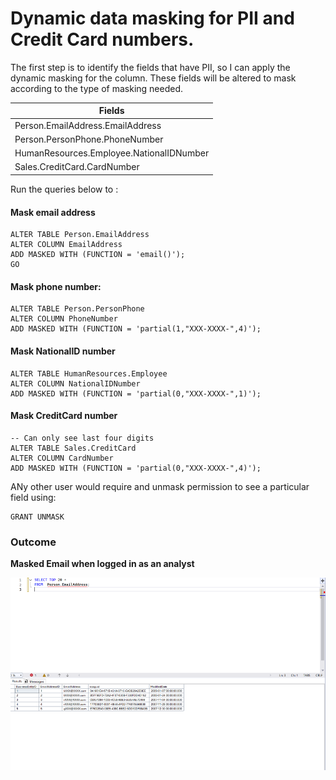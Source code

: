 # Dynamic data masking for PII and Credit Card numbers.

The first step is to identify the fields that have PII, so I can apply the dynamic masking for the column. These fields will  be altered to mask  according to the type of masking needed.

| Fields |
| ------------- |
| Person.EmailAddress.EmailAddress|
| Person.PersonPhone.PhoneNumber |
| HumanResources.Employee.NationalIDNumber|
| Sales.CreditCard.CardNumber|

 Run the queries below to :

#### Mask email address
```
ALTER TABLE Person.EmailAddress
ALTER COLUMN EmailAddress
ADD MASKED WITH (FUNCTION = 'email()');
GO

```

#### Mask phone number:

```
ALTER TABLE Person.PersonPhone  
ALTER COLUMN PhoneNumber  
ADD MASKED WITH (FUNCTION = 'partial(1,"XXX-XXXX-",4)');
```

#### Mask NationalID number
```
ALTER TABLE HumanResources.Employee  
ALTER COLUMN NationalIDNumber  
ADD MASKED WITH (FUNCTION = 'partial(0,"XXX-XXXX-",1)');
```

#### Mask CreditCard number
```
-- Can only see last four digits
ALTER TABLE Sales.CreditCard
ALTER COLUMN CardNumber 
ADD MASKED WITH (FUNCTION = 'partial(0,"XXX-XXXX-",4)');
```

ANy other user would require and unmask permission to see a particular field using:
```
GRANT UNMASK
```
### Outcome



**Masked Email when logged in as an analyst**

![alt text](/images/masked_email.png)
